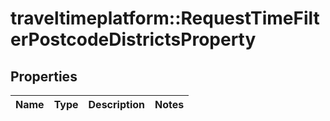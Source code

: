 # traveltimeplatform::RequestTimeFilterPostcodeDistrictsProperty

## Properties
Name | Type | Description | Notes
------------ | ------------- | ------------- | -------------


